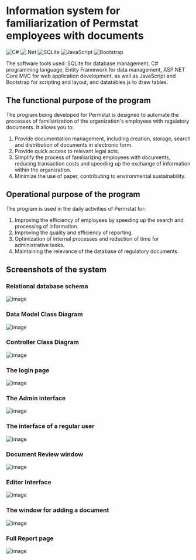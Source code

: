 # Information system for familiarization of Permstat employees with documents

![C#](https://img.shields.io/badge/c%23-%23239120.svg?style=for-the-badge&logo=csharp&logoColor=white)
![.Net](https://img.shields.io/badge/.NET-5C2D91?style=for-the-badge&logo=.net&logoColor=white)
![SQLite](https://img.shields.io/badge/sqlite-%2307405e.svg?style=for-the-badge&logo=sqlite&logoColor=white)
![JavaScript](https://img.shields.io/badge/javascript-%23323330.svg?style=for-the-badge&logo=javascript&logoColor=%23F7DF1E)
![Bootstrap](https://img.shields.io/badge/bootstrap-%238511FA.svg?style=for-the-badge&logo=bootstrap&logoColor=white)

The software tools used: SQLite for database management, C# programming language, Entity Framework for data management, ASP.NET Core MVC for web application development, as well as JavaScript and Bootstrap for scripting and layout, and datatables.js to draw tables.

## The functional purpose of the program

The program being developed for Permstat is designed to automate the processes of familiarization of the organization's employees with regulatory documents. It allows you to:
1. Provide documentation management, including creation, storage, search and distribution of documents in electronic form.
2. Provide quick access to relevant legal acts.
3. Simplify the process of familiarizing employees with documents, reducing transaction costs and speeding up the exchange of information within the organization.
4. Minimize the use of paper, contributing to environmental sustainability.

## Operational purpose of the program

The program is used in the daily activities of Permstat for:
1. Improving the efficiency of employees by speeding up the search and processing of information.
2. Improving the quality and efficiency of reporting.
3. Optimization of internal processes and reduction of time for administrative tasks.
4. Maintaining the relevance of the database of regulatory documents.

## Screenshots of the system

### Relational database schema
![image](https://github.com/danil614/document-directory-web/assets/71091627/5b857cc9-917b-418d-b215-519efc439a2c)

### Data Model Class Diagram
![image](https://github.com/danil614/document-directory-web/assets/71091627/16611270-e245-4099-bde6-e1c40581dfee)

### Controller Class Diagram
![image](https://github.com/danil614/document-directory-web/assets/71091627/fb53deac-8947-407c-b504-5eb2f788834c)

### The login page
![image](https://github.com/danil614/document-directory-web/assets/71091627/469b1922-873f-4174-94a7-5638a17bf09c)

### The Admin interface
![image](https://github.com/danil614/document-directory-web/assets/71091627/046097e4-15b1-49ae-be8c-b5817f5415d2)

### The interface of a regular user
![image](https://github.com/danil614/document-directory-web/assets/71091627/9c667bd9-1d00-4c5f-a511-6c6096ce1563)

### Document Review window
![image](https://github.com/danil614/document-directory-web/assets/71091627/034b54e0-1550-47c9-ae19-c7239c63f723)

### Editor Interface
![image](https://github.com/danil614/document-directory-web/assets/71091627/b2228fe1-3764-4274-86cc-7280d0a992ce)

### The window for adding a document
![image](https://github.com/danil614/document-directory-web/assets/71091627/dadaea5e-e19a-4557-9200-a3b5c2a2491b)

### Full Report page
![image](https://github.com/danil614/document-directory-web/assets/71091627/f79ac52b-e5f7-4f37-bda3-edae51eda361)
